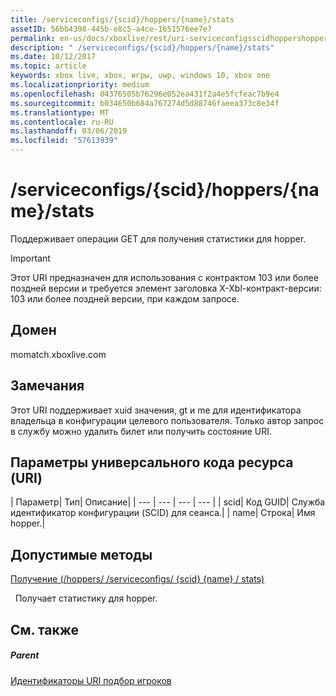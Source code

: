 ```yaml
---
title: /serviceconfigs/{scid}/hoppers/{name}/stats
assetID: 56bb4398-445b-e8c5-a4ce-1651576ee7e7
permalink: en-us/docs/xboxlive/rest/uri-serviceconfigsscidhoppershoppernamestats.html
description: " /serviceconfigs/{scid}/hoppers/{name}/stats"
ms.date: 10/12/2017
ms.topic: article
keywords: xbox live, xbox, игры, uwp, windows 10, xbox one
ms.localizationpriority: medium
ms.openlocfilehash: 04376505b76296e052ea431f2a4e5fcfeac7b9e4
ms.sourcegitcommit: b034650b684a767274d5d88746faeea373c8e34f
ms.translationtype: MT
ms.contentlocale: ru-RU
ms.lasthandoff: 03/06/2019
ms.locfileid: "57613939"
---
```

# <a name="serviceconfigsscidhoppersnamestats"></a>/serviceconfigs/{scid}/hoppers/{name}/stats

Поддерживает операции GET для получения статистики для hopper.

> [!IMPORTANT]
> Этот URI предназначен для использования с контрактом 103 или более поздней версии и требуется элемент заголовка X-Xbl-контракт-версии: 103 или более поздней версии, при каждом запросе.

<a id="ID4ER"></a>


## <a name="domain"></a>Домен
momatch.xboxlive.com  
<a id="ID4EW"></a>


## <a name="remarks"></a>Замечания
Этот URI поддерживает xuid значения, gt и me для идентификатора владельца в конфигурации целевого пользователя. Только автор запрос в службу можно удалить билет или получить состояние URI.  
<a id="ID4E6"></a>


## <a name="uri-parameters"></a>Параметры универсального кода ресурса (URI)

| Параметр| Тип| Описание|
| --- | --- | --- | --- |
| scid| Код GUID| Служба идентификатор конфигурации (SCID) для сеанса.|
| name| Строка| Имя hopper.|

<a id="ID4EEC"></a>


## <a name="valid-methods"></a>Допустимые методы

[Получение (/hoppers/ /serviceconfigs/ {scid} {name} / stats)](uri-serviceconfigsscidhoppershoppernamestatsget.md)

&nbsp;&nbsp;Получает статистику для hopper.

<a id="ID4EQC"></a>


## <a name="see-also"></a>См. также

<a id="ID4ESC"></a>


##### <a name="parent"></a>Parent  

[Идентификаторы URI подбор игроков](atoc-reference-matchtickets.md)

